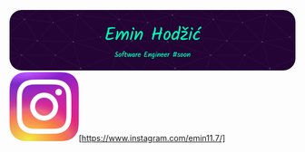 ![Header](./github-header-image-emin.png)
![instagram](./logo-emin-ig.png)[https://www.instagram.com/emin11.7/]
